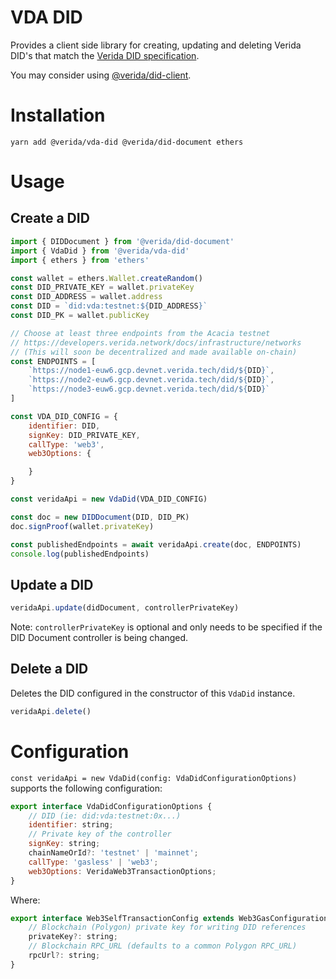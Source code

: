 
# VDA DID

Provides a client side library for creating, updating and deleting Verida DID's that match the [Verida DID specification](https://github.com/verida/VIPs/blob/develop/VIPs/vip-2.md).

You may consider using [@verida/did-client](https://github.com/verida/verida-js/tree/main/packages/did-client).

# Installation

```
yarn add @verida/vda-did @verida/did-document ethers
```

# Usage

## Create a DID

```js
import { DIDDocument } from '@verida/did-document'
import { VdaDid } from '@verida/vda-did'
import { ethers } from 'ethers'

const wallet = ethers.Wallet.createRandom()
const DID_PRIVATE_KEY = wallet.privateKey
const DID_ADDRESS = wallet.address
const DID = `did:vda:testnet:${DID_ADDRESS}`
const DID_PK = wallet.publicKey

// Choose at least three endpoints from the Acacia testnet
// https://developers.verida.network/docs/infrastructure/networks
// (This will soon be decentralized and made available on-chain)
const ENDPOINTS = [
    `https://node1-euw6.gcp.devnet.verida.tech/did/${DID}`,
    `https://node2-euw6.gcp.devnet.verida.tech/did/${DID}`,
    `https://node3-euw6.gcp.devnet.verida.tech/did/${DID}`
]

const VDA_DID_CONFIG = {
    identifier: DID,
    signKey: DID_PRIVATE_KEY,
    callType: 'web3',
    web3Options: {

    }
}

const veridaApi = new VdaDid(VDA_DID_CONFIG)

const doc = new DIDDocument(DID, DID_PK)
doc.signProof(wallet.privateKey)

const publishedEndpoints = await veridaApi.create(doc, ENDPOINTS)
console.log(publishedEndpoints)
```

## Update a DID

```js
veridaApi.update(didDocument, controllerPrivateKey)
```

Note: `controllerPrivateKey` is optional and only needs to be specified if the DID Document controller is being changed.

## Delete a DID

Deletes the DID configured in the constructor of this `VdaDid` instance.

```js
veridaApi.delete()
```

# Configuration


`const veridaApi = new VdaDid(config: VdaDidConfigurationOptions)` supports the following configuration:

```js
export interface VdaDidConfigurationOptions {
    // DID (ie: did:vda:testnet:0x...)
    identifier: string;
    // Private key of the controller
    signKey: string;
    chainNameOrId?: 'testnet' | 'mainnet';
    callType: 'gasless' | 'web3';
    web3Options: VeridaWeb3TransactionOptions;
}
```

Where:



```js
export interface Web3SelfTransactionConfig extends Web3GasConfiguration {
    // Blockchain (Polygon) private key for writing DID references
    privateKey?: string;
    // Blockchain RPC_URL (defaults to a common Polygon RPC_URL)
    rpcUrl?: string;
}
```
